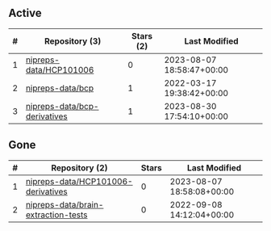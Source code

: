 ## Active
| # | Repository (3) | Stars (2) | Last Modified |
| --- | --- | --- | --- |
| 1 | [nipreps-data/HCP101006](https://gin.g-node.org/nipreps-data/HCP101006) | 0 | 2023-08-07 18:58:47+00:00 |
| 2 | [nipreps-data/bcp](https://gin.g-node.org/nipreps-data/bcp) | 1 | 2022-03-17 19:38:42+00:00 |
| 3 | [nipreps-data/bcp-derivatives](https://gin.g-node.org/nipreps-data/bcp-derivatives) | 1 | 2023-08-30 17:54:10+00:00 |

## Gone
| # | Repository (2) | Stars | Last Modified |
| --- | --- | --- | --- |
| 1 | [nipreps-data/HCP101006-derivatives](https://gin.g-node.org/nipreps-data/HCP101006-derivatives) | 0 | 2023-08-07 18:58:08+00:00 |
| 2 | [nipreps-data/brain-extraction-tests](https://gin.g-node.org/nipreps-data/brain-extraction-tests) | 0 | 2022-09-08 14:12:04+00:00 |
